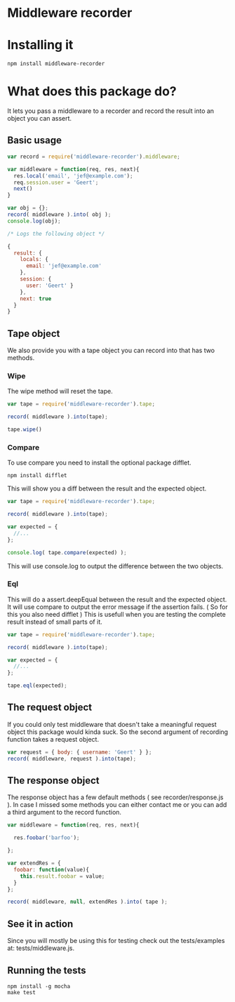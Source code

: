 Middleware recorder
==================

# Installing it

``` shell
npm install middleware-recorder
```

# What does this package do?

It lets you pass a middleware to a recorder and record the result into an object you can assert.

## Basic usage

``` js
var record = require('middleware-recorder').middleware;

var middleware = function(req, res, next){
  res.local('email', 'jef@example.com');
  req.session.user = 'Geert';
  next()
}

var obj = {};
record( middleware ).into( obj );
console.log(obj);

/* Logs the following object */

{
  result: { 
    locals: { 
      email: 'jef@example.com' 
    },
    session: { 
      user: 'Geert' } 
    },
    next: true
  }
}
```

## Tape object

We also provide you with a tape object you can record into that has two methods.

### Wipe

The wipe method will reset the tape.

``` js
var tape = require('middleware-recorder').tape;

record( middleware ).into(tape);

tape.wipe()
```

### Compare

To use compare you need to install the optional package difflet.

``` shell
npm install difflet
```

This will show you a diff between the result and the expected object.


``` js
var tape = require('middleware-recorder').tape;

record( middleware ).into(tape);

var expected = {
  //...
};

console.log( tape.compare(expected) );
```

This will use console.log to output the difference between the two objects.


### Eql

This will do a assert.deepEqual between the result and the expected object. It will use compare to output the error message if the assertion fails. ( So for this you also need difflet ) This is usefull when you are testing the complete result instead of small parts of it.

``` js
var tape = require('middleware-recorder').tape;

record( middleware ).into(tape);

var expected = {
  //...
};

tape.eql(expected);
```


## The request object

If you could only test middleware that doesn't take a meaningful request object this package would kinda suck. So the second argument of recording function takes a request object.

``` js
var request = { body: { username: 'Geert' } };
record( middleware, request ).into(tape);
```

## The response object

The response object has a few default methods ( see recorder/response.js ). In case I missed some methods you can either contact me or you can add a third argument to the record function.


``` js
var middleware = function(req, res, next){

  res.foobar('barfoo');

};

var extendRes = {
  foobar: function(value){
    this.result.foobar = value;
  }
};

record( middleware, null, extendRes ).into( tape );
```

## See it in action

Since you will mostly be using this for testing check out the tests/examples at: tests/middleware.js.

## Running the tests

``` shell
npm install -g mocha
make test
```
